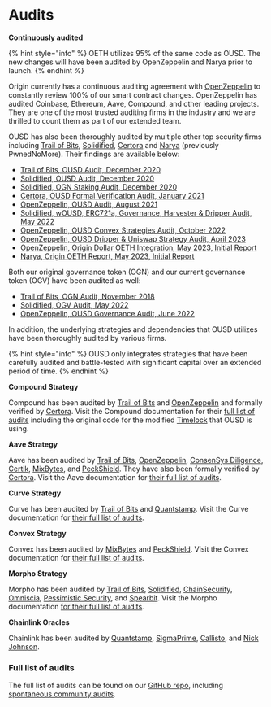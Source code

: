 # Audits

**Continuously audited**

{% hint style="info" %}
OETH utilizes 95% of the same code as OUSD. The new changes will have been audited by OpenZeppelin and Narya prior to launch.
{% endhint %}

Origin currently has a continuous auditing agreement with [OpenZeppelin](https://openzeppelin.com) to constantly review 100% of our smart contract changes. OpenZeppelin has audited Coinbase, Ethereum, Aave, Compound, and other leading projects. They are one of the most trusted auditing firms in the industry and we are thrilled to count them as part of our extended team.

OUSD has also been thoroughly audited by multiple other top security firms including [Trail of Bits](https://www.trailofbits.com/), [Solidified](https://solidified.io/), [Certora](https://www.certora.com/) and [Narya](https://narya.ai/) (previously PwnedNoMore). Their findings are available below:

* [Trail of Bits, OUSD Audit, December 2020](https://github.com/OriginProtocol/security/blob/master/audits/Trail%20of%20Bits%20-%20Origin%20Dollar%20-%20Dec%202020.pdf)
* [Solidified, OUSD Audit, December 2020](https://github.com/OriginProtocol/security/blob/master/audits/Solidified%20-%20Origin%20Dollar%20-%20Dec%202020.pdf)
* [Solidified, OGN Staking Audit, December 2020](https://github.com/OriginProtocol/security/blob/master/audits/Solidified%20-%20OGN%20Staking%20-%20Dec%202020.pdf)
* [Certora, OUSD Formal Verification Audit, January 2021](https://www.certora.com/wp-content/uploads/2022/02/OriginFeb2021.pdf)
* [OpenZeppelin, OUSD Audit, August 2021](https://github.com/OriginProtocol/security/blob/master/audits/OpenZeppelin%20-%20Origin%20Dollar%20-%20October%202021.pdf)
* [Solidified, wOUSD, ERC721a, Governance, Harvester & Dripper Audit, May 2022](https://github.com/OriginProtocol/security/blob/master/audits/Solidified%20-%20OGV%2C%20wOUSD%2C%20and%20ERC721a%20-%20May%202022.pdf)
* [OpenZeppelin, OUSD Convex Strategies Audit, October 2022](https://github.com/OriginProtocol/security/blob/master/audits/OpenZeppelin%20-%20Origin%20Dollar%20Convex%20-%20October%202022.pdf)
* [OpenZeppelin, OUSD Dripper & Uniswap Strategy Audit, April 2023](https://github.com/OriginProtocol/security/blob/master/audits/OpenZeppelin%20-%20Origin%20Dollar%20Dripper%20%26%20Uniswap%20strategy%20-%20April%202023.pdf)
* [OpenZeppelin, Origin Dollar OETH Integration, May 2023, Initial Report](https://github.com/OriginProtocol/security/blob/master/audits/OpenZeppelin%20-%20Origin%20Dollar%20OETH%20Integration%20-%20May%202023%20-%20Initial%20Report.pdf)
* [Narya, Origin OETH Report, May 2023, Initial Report](https://github.com/OriginProtocol/security/blob/master/audits/Narya%20-%20Origin%20OETH%20Report%20-%20May%202023%20-%20Initial%20Report.pdf)

Both our original governance token (OGN) and our current governance token (OGV) have been audited as well:

* [Trail of Bits, OGN Audit, November 2018](https://github.com/OriginProtocol/security/blob/master/audits/Trail%20of%20Bits%20-%20Origin%20Marketplace%20and%20OGN%20Token%20-%20Nov%202018.pdf)
* [Solidified, OGV Audit, May 2022](https://github.com/OriginProtocol/security/blob/master/audits/Solidified%20-%20OGV%2C%20wOUSD%2C%20and%20ERC721a%20-%20May%202022.pdf)
* [OpenZeppelin, OUSD Governance Audit, June 2022](https://github.com/OriginProtocol/security/blob/master/audits/OpenZeppelin%20-%20Origin%20Dollar%20Governance%20-%20June%202022.pdf)

In addition, the underlying strategies and dependencies that OUSD utilizes have been thoroughly audited by various firms.

{% hint style="info" %}
OUSD only integrates strategies that have been carefully audited and battle-tested with significant capital over an extended period of time.
{% endhint %}

**Compound Strategy**

Compound has been audited by [Trail of Bits](https://www.trailofbits.com) and [OpenZeppelin](https://openzeppelin.com/) and formally verified by [Certora](https://www.certora.com/). Visit the Compound documentation for their [full list of audits](https://compound.finance/docs/security#audits) including the original code for the modified [Timelock](../smart-contracts/api/timelock.md) that OUSD is using.

**Aave Strategy**

Aave has been audited by [Trail of Bits](https://www.trailofbits.com), [OpenZeppelin](https://openzeppelin.com/), [ConsenSys Diligence](https://consensys.net/diligence/), [Certik](https://certik.io/), [MixBytes](https://mixbytes.io/), and [PeckShield](https://peckshield.com/). They have also been formally verified by [Certora](https://www.certora.com/). Visit the Aave documentation for [their full list of audits](https://docs.aave.com/developers/security-and-audits).

**Curve Strategy**

Curve has been audited by [Trail of Bits](https://www.trailofbits.com) and [Quantstamp](https://quantstamp.com/). Visit the Curve documentation for [their full list of audits](https://www.curve.fi/audits).

**Convex Strategy**

Convex has been audited by [MixBytes](https://mixbytes.io/) and [PeckShield](https://peckshield.com/). Visit the Convex documentation for [their full list of audits](https://docs.convexfinance.com/convexfinance/faq/audits).

**Morpho Strategy**

Morpho has been audited by [Trail of Bits](https://www.trailofbits.com/), [Solidified](https://solidified.io/), [ChainSecurity](https://chainsecurity.com/), [Omniscia](https://omniscia.io/), [Pessimistic Security](https://pessimistic.io/), and [Spearbit](https://spearbit.com/). Visit the Morpho documentation [for their full list of audits](https://docs.morpho.xyz/security/audits).

**Chainlink Oracles**

Chainlink has been audited by [Quantstamp](https://github.com/smartcontractkit/chainlink/tree/bafa91c), [SigmaPrime](https://github.com/smartcontractkit/chainlink/tree/cee356), [Callisto](https://gist.github.com/yuriy77k/c3a70d212a7f9ecda715252e45073158), and [Nick Johnson](https://github.com/smartcontractkit/chainlink/tree/5327f9).

### **Full list of audits**

The full list of audits can be found on our [GitHub repo](https://github.com/OriginProtocol/security/tree/master/audits), including [spontaneous community audits](https://github.com/OriginProtocol/security/tree/master/audits/community).

